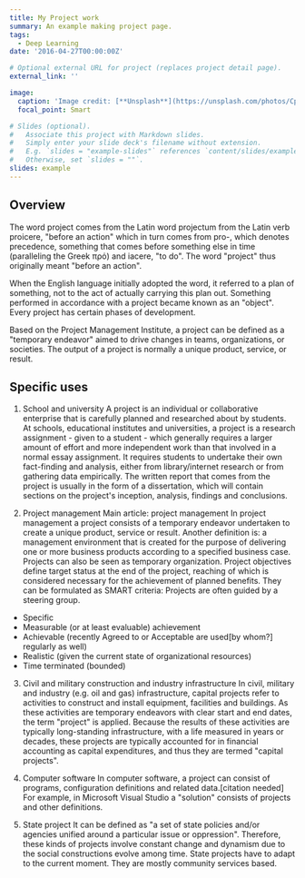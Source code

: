 ```yaml
---
title: My Project work
summary: An example making project page.
tags:
  - Deep Learning
date: '2016-04-27T00:00:00Z'

# Optional external URL for project (replaces project detail page).
external_link: ''

image:
  caption: 'Image credit: [**Unsplash**](https://unsplash.com/photos/CpkOjOcXdUY)'
  focal_point: Smart

# Slides (optional).
#   Associate this project with Markdown slides.
#   Simply enter your slide deck's filename without extension.
#   E.g. `slides = "example-slides"` references `content/slides/example-slides.md`.
#   Otherwise, set `slides = ""`.
slides: example
---
```


## Overview
The word project comes from the Latin word projectum from the Latin verb proicere, "before an action" which in turn comes from pro-, which denotes precedence, something that comes before something else in time (paralleling the Greek πρό) and iacere, "to do". The word "project" thus originally meant "before an action".

When the English language initially adopted the word, it referred to a plan of something, not to the act of actually carrying this plan out. Something performed in accordance with a project became known as an "object". Every project has certain phases of development.

Based on the Project Management Institute, a project can be defined as a "temporary endeavor" aimed to drive changes in teams, organizations, or societies. The output of a project is normally a unique product, service, or result.

## Specific uses
1. School and university
A project is an individual or collaborative enterprise that is carefully planned and researched about by students. At schools, educational institutes and universities, a project is a research assignment - given to a student - which generally requires a larger amount of effort and more independent work than that involved in a normal essay assignment. It requires students to undertake their own fact-finding and analysis, either from library/internet research or from gathering data empirically. The written report that comes from the project is usually in the form of a dissertation, which will contain sections on the project's inception, analysis, findings and conclusions.

2. Project management
Main article: project management
In project management a project consists of a temporary endeavor undertaken to create a unique product, service or result. Another definition is: a management environment that is created for the purpose of delivering one or more business products according to a specified business case. Projects can also be seen as temporary organization.
Project objectives define target status at the end of the project, reaching of which is considered necessary for the achievement of planned benefits. They can be formulated as SMART criteria: Projects are often guided by a steering group.

* Specific
* Measurable (or at least evaluable) achievement
* Achievable (recently Agreed to or Acceptable are used[by whom?] regularly as well)
* Realistic (given the current state of organizational resources)
* Time terminated (bounded)


3. Civil and military construction and industry infrastructure
In civil, military and industry (e.g. oil and gas) infrastructure, capital projects refer to activities to construct and install equipment, facilities and buildings. As these activities are temporary endeavors with clear start and end dates, the term "project" is applied. Because the results of these activities are typically long-standing infrastructure, with a life measured in years or decades, these projects are typically accounted for in financial accounting as capital expenditures, and thus they are termed "capital projects".

4. Computer software
In computer software, a project can consist of programs, configuration definitions and related data.[citation needed] For example, in Microsoft Visual Studio a "solution" consists of projects and other definitions.

5. State project
It can be defined as "a set of state policies and/or agencies unified around a particular issue or oppression". Therefore, these kinds of projects involve constant change and dynamism due to the social constructions evolve among time. State projects have to adapt to the current moment. They are mostly community services based.